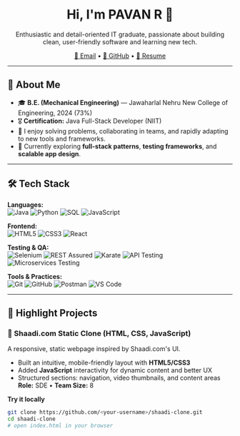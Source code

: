<!-- Profile README for PAVAN R -->

<h1 align="center">Hi, I'm PAVAN R 👋</h1>
<p align="center">
  Enthusiastic and detail-oriented IT graduate, passionate about building clean, user-friendly software and learning new tech.
</p>

<p align="center">
  <a href="mailto:pavanryavdavkumsi25@gmail.com">📧 Email</a> •
  <a href="https://github.com/<your-username>">🐙 GitHub</a> •
  <a href="#">💼 Resume</a>
</p>

---

## 🧭 About Me
- 🎓 **B.E. (Mechanical Engineering)** — Jawaharlal Nehru New College of Engineering, 2024 (73%)
- 🎖️ **Certification:** Java Full-Stack Developer (NIIT)
- 🧩 I enjoy solving problems, collaborating in teams, and rapidly adapting to new tools and frameworks.
- 🌱 Currently exploring **full-stack patterns**, **testing frameworks**, and **scalable app design**.

---

## 🛠️ Tech Stack

**Languages:**  
![Java](https://img.shields.io/badge/Java-ED8B00?logo=openjdk&logoColor=white) 
![Python](https://img.shields.io/badge/Python-3776AB?logo=python&logoColor=white)
![SQL](https://img.shields.io/badge/SQL-003B57?logo=postgresql&logoColor=white)
![JavaScript](https://img.shields.io/badge/JavaScript-F7DF1E?logo=javascript&logoColor=black)

**Frontend:**  
![HTML5](https://img.shields.io/badge/HTML5-E34F26?logo=html5&logoColor=white)
![CSS3](https://img.shields.io/badge/CSS3-1572B6?logo=css3&logoColor=white)
![React](https://img.shields.io/badge/React-20232A?logo=react&logoColor=61DAFB)

**Testing & QA:**  
![Selenium](https://img.shields.io/badge/Selenium-43B02A?logo=selenium&logoColor=white)
![REST Assured](https://img.shields.io/badge/REST%20Assured-000000?logo=swagger&logoColor=white)
![Karate](https://img.shields.io/badge/Karate%20Framework-1F1F1F?logo=apachemaven&logoColor=white)
![API Testing](https://img.shields.io/badge/REST%20API%20Testing-005571?logo=swagger&logoColor=white)
![Microservices Testing](https://img.shields.io/badge/Microservices%20Testing-0A66C2?logo=docker&logoColor=white)

**Tools & Practices:**  
![Git](https://img.shields.io/badge/Git-F05032?logo=git&logoColor=white)
![GitHub](https://img.shields.io/badge/GitHub-181717?logo=github&logoColor=white)
![Postman](https://img.shields.io/badge/Postman-FF6C37?logo=postman&logoColor=white)
![VS Code](https://img.shields.io/badge/VS%20Code-007ACC?logo=visualstudiocode&logoColor=white)

---

## 🚀 Highlight Projects

### 🔹 Shaadi.com Static Clone (HTML, CSS, JavaScript)
A responsive, static webpage inspired by Shaadi.com's UI.  
- Built an intuitive, mobile-friendly layout with **HTML5/CSS3**  
- Added **JavaScript** interactivity for dynamic content and better UX  
- Structured sections: navigation, video thumbnails, and content areas  
**Role:** SDE • **Team Size:** 8

**Try it locally**
```bash
git clone https://github.com/<your-username>/shaadi-clone.git
cd shaadi-clone
# open index.html in your browser
